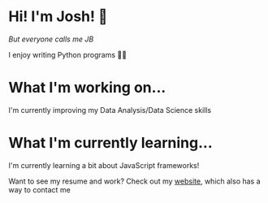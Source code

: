 # Hi! I'm Josh! 👋 
_But everyone calls me JB_

I enjoy writing Python programs 👨‍💻 

# What I'm working on...
I'm currently improving my Data Analysis/Data Science skills

# What I'm currently learning...
I'm currently learning a bit about JavaScript frameworks!

Want to see my resume and work? Check out my [website](https://joshblewitt.dev/), which also has a way to contact me

<!---
JB-26/JB-26 is a ✨ special ✨ repository because its `README.md` (this file) appears on your GitHub profile.
You can click the Preview link to take a look at your changes.
--->
